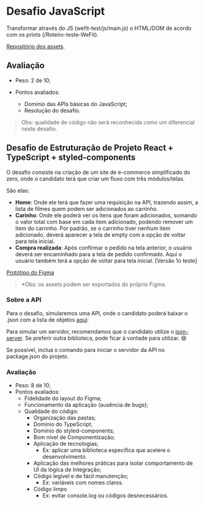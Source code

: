 # Desafio JavaScript

Transformar através do JS (wefit-test/js/main.js) o HTML/DOM de acordo com os prints (/Roteiro-teste-WeFit).

[Repositório dos assets](https://github.com/appswefit/wefit-web-test-assets/tree/main/js-assets).

## Avaliação

- Peso: 2 de 10;

- Pontos avaliados:
  - Domínio das APIs básicas do JavaScript;
  - Resolução do desafio.

> Obs: qualidade de código não será reconhecida como um diferencial neste desafio.

## Desafio de Estruturação de Projeto React + TypeScript + styled-components

O desafio consiste na criação de um site de e-commerce simplificado do zero, onde o candidato terá que criar um fluxo com três módulos/telas.

São elas:

- **Home**: Onde ele terá que fazer uma requisição na API, trazendo assim, a lista de filmes quem podem ser adicionados ao carrinho.
- **Carinho**: Onde ele poderá ver os itens que foram adicionados, somando o valor total com base em cada item adicionado, podendo remover um item do carrinho. Por padrão, se o carrinho tiver nenhum item adicionado, deverá aparecer a tela de empty com a opção de voltar para tela inicial.
- **Compra realizada**: Após confirmar o pedido na tela anterior, o usuário deverá ser encaminhado para a tela de pedido confirmado. Aqui o usuário também terá a opção de voltar para tela inicial.
[Versão 1o teste]

[Protótipo do Figma](https://www.figma.com/file/0ZyTELvPCSCnib16XG49YP/Teste-Front-React-WeFit---2022?node-id=0%3A1)

> *Obs: os assets podem ser exportados do próprio Figma.

### Sobre a API

Para o desafio, simularemos uma API, onde o candidato poderá baixar o .json com a lista de objetos [aqui](https://github.com/appswefit/wefit-web-test-assets/blob/main/ecommerce-assets/server.json):

Para simular um servidor, recomendamos que o candidato utilize o [json-server](https://github.com/typicode/json-server). Se preferir outra biblioteca, pode ficar à vontade para utilizar. 😄

Se possível, inclua o comando para iniciar o servidor da API no package.json do projeto.

### Avaliação

- Peso: 8 de 10;
- Pontos avaliados:
  - Fidelidade do layout do Figma;
  - Funcionamento da aplicação (ausência de bugs);
  - Qualidade do código:
    - Organização das pastas;
    - Domínio do TypeScript;
    - Domínio do styled-components;
    - Bom nível de Componentização;
    - Aplicação de tecnologias;
      - Ex: aplicar uma biblioteca específica que acelere o desenvolvimento.
    - Aplicação das melhores práticas para isolar comportamento de UI da lógica de Integração;
    - Código legível e de fácil manutenção;
      - Ex: variáveis com nomes claros.
    - Código limpo
      - Ex: evitar console.log ou códigos desnecessários.
